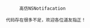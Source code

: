                                             高仿NSNotifacation

                                       代码存在很多不足，欢迎各位道友指正！
